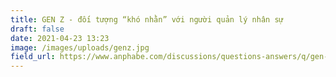 ```yaml
---
title: GEN Z - đối tượng “khó nhằn” với người quản lý nhân sự
draft: false
date: 2021-04-23 13:23
image: /images/uploads/genz.jpg
field_url: https://www.anphabe.com/discussions/questions-answers/q/gen-z-doi-tuong-kho-nhan-voi-nguoi-quan-ly-nhan-su/33615/answer
---
```

